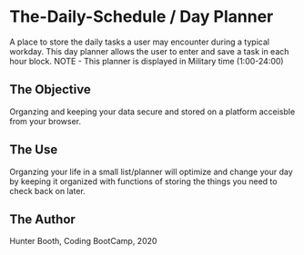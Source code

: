 # The-Daily-Schedule / Day Planner

A place to store the daily tasks a user may encounter during a typical workday. 
This day planner allows the user to enter and save a task in each hour block. 
NOTE - This planner is displayed in Military time (1:00-24:00)



## The Objective

Organzing and keeping your data secure and stored on a platform acceisble from your browser.



## The Use

Organzing your life in a small list/planner will optimize and change your day by keeping it organized with functions of storing the things you need to check back on later.



## The Author

Hunter Booth, Coding BootCamp,  2020